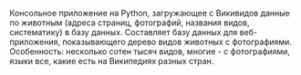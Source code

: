 Консольное приложение на Python, загружающее с Викивидов данные по животным (адреса страниц, фотографий, названия видов, систематику) в базу данных.
Составляет базу данных для веб-приложения, показывающего дерево видов животных с фотографиями.
Особенность: несколько сотен тысяч видов, многие - с фотографиями, языки все, какие есть на Википедиях разных стран.
